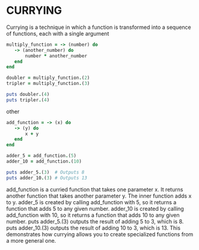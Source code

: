 # CURRYING

Currying is a technique in which a function is transformed into a sequence of functions, each with a single argument

```ruby
multiply_function = -> (number) do
   -> (another_number) do
       number * another_number
   end
end

doubler = multiply_function.(2)
tripler = multiply_function.(3)

puts doubler.(4)
puts tripler.(4)
```

other

```ruby
add_function = -> (x) do
   -> (y) do
       x + y
   end
end

adder_5 = add_function.(5)
adder_10 = add_function.(10)

puts adder_5.(3)  # Outputs 8
puts adder_10.(3) # Outputs 13

```

add_function is a curried function that takes one parameter x.
It returns another function that takes another parameter y.
The inner function adds x to y.
adder_5 is created by calling add_function with 5, so it returns a function that adds 5 to any given number.
adder_10 is created by calling add_function with 10, so it returns a function that adds 10 to any given number.
puts adder_5.(3) outputs the result of adding 5 to 3, which is 8.
puts adder_10.(3) outputs the result of adding 10 to 3, which is 13.
This demonstrates how currying allows you to create specialized functions from a more general one.

